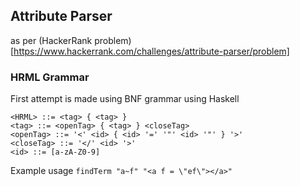 ## Attribute Parser
as per (HackerRank problem)[https://www.hackerrank.com/challenges/attribute-parser/problem]


### HRML Grammar
First attempt is made using BNF grammar using Haskell

```EBNF
<HRML> ::= <tag> { <tag> }
<tag> ::= <openTag> { <tag> } <closeTag>
<openTag> ::= '<' <id> { <id> '=' '"' <id> '"' } '>'
<closeTag> ::= '</' <id> '>'
<id> ::= [a-zA-Z0-9]
```

Example usage `findTerm "a~f" "<a f = \"ef\"></a>"`
